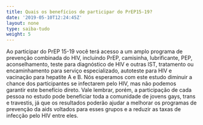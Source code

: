 ```yaml
---
title: Quais os benefícios de participar do PrEP15-19?
date: '2019-05-10T12:24:45Z'
layout: none
type: saiba-tudo
weight: 5
---
```

Ao participar do PrEP 15-19 você terá acesso a um amplo programa de prevenção combinada do HIV, incluindo PrEP, camisinha, lubrificante, PEP, aconselhamento, teste para diagnóstico de HIV e outras IST, tratamento ou encaminhamento para serviço especializado, autoteste para HIV e vacinação para hepatite A e B. Nós esperamos com este estudo diminuir a chance dos participantes se infectarem pelo HIV, mas não podemos garantir este benefício direto. Vale lembrar, porém, a participação de cada pessoa no estudo pode beneficiar toda a comunidade de jovens gays, trans e travestis, já que os resultados poderão ajudar a melhorar  os programas de prevenção da aids voltados para esses grupos e a reduzir as taxas de infecção pelo HIV entre eles.
